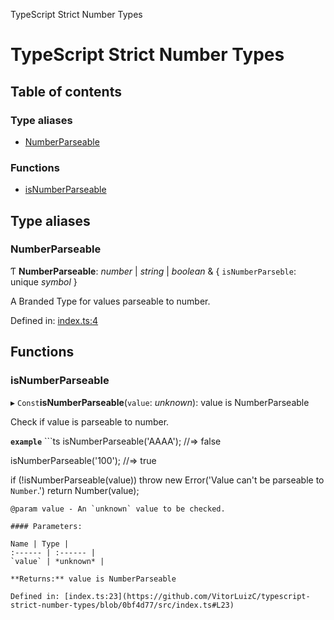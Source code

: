 TypeScript Strict Number Types

# TypeScript Strict Number Types

## Table of contents

### Type aliases

- [NumberParseable](README.md#numberparseable)

### Functions

- [isNumberParseable](README.md#isnumberparseable)

## Type aliases

### NumberParseable

Ƭ **NumberParseable**: *number* \| *string* \| *boolean* & { `isNumberParseble`: unique *symbol*  }

A Branded Type for values parseable to number.

Defined in: [index.ts:4](https://github.com/VitorLuizC/typescript-strict-number-types/blob/0bf4d77/src/index.ts#L4)

## Functions

### isNumberParseable

▸ `Const`**isNumberParseable**(`value`: *unknown*): value is NumberParseable

Check if value is parseable to number.

**`example`** ```ts
isNumberParseable('AAAA');
//=> false

isNumberParseable('100');
//=> true

if (!isNumberParseable(value))
  throw new Error('Value can\'t be parseable to `Number`.')
return Number(value);
```
@param value - An `unknown` value to be checked.

#### Parameters:

Name | Type |
:------ | :------ |
`value` | *unknown* |

**Returns:** value is NumberParseable

Defined in: [index.ts:23](https://github.com/VitorLuizC/typescript-strict-number-types/blob/0bf4d77/src/index.ts#L23)

